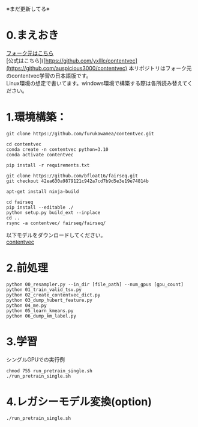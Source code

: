 ※まだ更新してる※

# 0.まえおき
[フォーク元はこちら](https://github.com/yxlllc/contentvec)  
[公式はこちら]([https://github.com/yxlllc/contentvec](https://github.com/auspicious3000/contentvec) 
本リポジトリはフォーク元のcontentvec学習の日本語版です。  
Linux環境の想定で書いてます。windows環境で構築する際は各所読み替えてください。  

# 1.環境構築：
```
git clone https://github.com/furukawamea/contentvec.git
```
```
cd contentvec
conda create -n contentvec python=3.10
conda activate contentvec
```
```
pip install -r requirements.txt
```
```
git clone https://github.com/bfloat16/fairseq.git
git checkout 42ea630a9879121c942a7cd7b9d5e3e19e74814b

apt-get install ninja-build

cd fairseq
pip install --editable ./
python setup.py build_ext --inplace
cd ..
rsync -a contentvec/ fairseq/fairseq/

```
以下モデルをダウンロードしてください。  
[contentvec](https://ibm.ent.box.com/s/nv35hsry0v2y595etzysgnn2amsxxb0u)


# 2.前処理
```
python 00_resampler.py --in_dir [file_path] --num_gpus [gpu_count]
python 01_train_valid_tsv.py
python 02_create_contentvec_dict.py
python 03_dump_hubert_feature.py
python 04_me.py
python 05_learn_kmeans.py
python 06_dump_km_label.py
```

# 3.学習
シングルGPUでの実行例
```
chmod 755 run_pretrain_single.sh
./run_pretrain_single.sh
```

# 4.レガシーモデル変換(option)
```
./run_pretrain_single.sh
```
